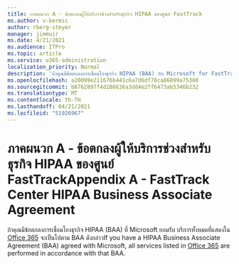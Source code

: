 ```yaml
---
title: ภาคผนวก A - ข้อตกลงผู้ให้บริการช่วงสำหรับธุรกิจ HIPAA ของศูนย์ FastTrack
ms.author: v-bermic
author: rberg-steyer
manager: jimmuir
ms.date: 4/21/2021
ms.audience: ITPro
ms.topic: article
ms.service: o365-administration
localization_priority: Normal
description: 'ถ้าคุณมีข้อตกลงการเชื่อมโยงธุรกิจ HIPAA (BAA) กับ Microsoft for FastTrack Services บริการทั้งหมดที่แสดงอยู่ในสิทธิประโยชน์ของ FastTrack Center ของ Office 365 จะรวมอยู่ใน BAA นั้น ยกเว้น:'
ms.openlocfilehash: a20099e211676b441c6a7d6df78ca86899a75380
ms.sourcegitcommit: b8762897f4d286636a3dd4e2ff6473ab5346b232
ms.translationtype: MT
ms.contentlocale: th-TH
ms.lasthandoff: 04/21/2021
ms.locfileid: "51926967"
---
```

# <a name="appendix-a---fasttrack-center-hipaa-business-associate-agreement"></a><span data-ttu-id="3521a-103">ภาคผนวก A - ข้อตกลงผู้ให้บริการช่วงสำหรับธุรกิจ HIPAA ของศูนย์ FastTrack</span><span class="sxs-lookup"><span data-stu-id="3521a-103">Appendix A - FastTrack Center HIPAA Business Associate Agreement</span></span>

<span data-ttu-id="3521a-104">ถ้าคุณมีข้อตกลงการเชื่อมโยงธุรกิจ HIPAA (BAA) ที่ Microsoft ยอมรับ บริการทั้งหมดที่แสดงใน [Office 365](products-and-capabilities.md#office-365) จะเป็นไปตาม BAA ดังกล่าว</span><span class="sxs-lookup"><span data-stu-id="3521a-104">If you have a HIPAA Business Associate Agreement (BAA) agreed with Microsoft, all services listed in [Office 365](products-and-capabilities.md#office-365) are performed in accordance with that BAA.</span></span>


